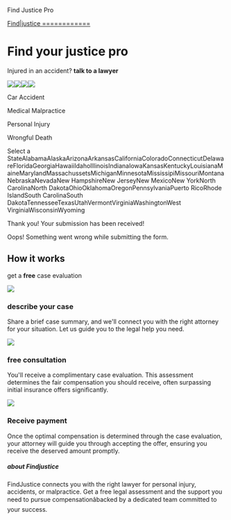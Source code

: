 Find Justice Pro

[Find|justice
============](/)

Find your justice pro
=====================

Injured in an accident? **talk to a lawyer**

![](https://cdn.prod.website-files.com/67e2124f9585765ce68ad160/67e242deeb02a5ac0e03bcd8_car%20accident.png)![](https://cdn.prod.website-files.com/67e2124f9585765ce68ad160/67e242deeb02a5ac0e03bcf3_malpractice.png)![](https://cdn.prod.website-files.com/67e2124f9585765ce68ad160/67e242df6be4dda2e453abf8_personal%20injury.png)![](https://cdn.prod.website-files.com/67e2124f9585765ce68ad160/67e242deff3a7e0c5d8bd46b_wrongful%20death.png)

Car Accident

Medical Malpractice

Personal Injury

Wrongful Death

Select a StateAlabamaAlaskaArizonaArkansasCaliforniaColoradoConnecticutDelawareFloridaGeorgiaHawaiiIdahoIllinoisIndianaIowaKansasKentuckyLouisianaMaineMarylandMassachussetsMichiganMinnesotaMississipiMissouriMontanaNebraskaNevadaNew HampshireNew JerseyNew MexicoNew YorkNorth CarolinaNorth DakotaOhioOklahomaOregonPennsylvaniaPuerto RicoRhode IslandSouth CarolinaSouth DakotaTennesseeTexasUtahVermontVirginiaWashingtonWest VirginiaWisconsinWyoming

Thank you! Your submission has been received!

Oops! Something went wrong while submitting the form.

How it works
------------

get a **free** case evaluation

![](https://cdn.prod.website-files.com/67e2124f9585765ce68ad160/67e2124f9585765ce68ad1fa_feather-15-white.svg)

### describe your case

Share a brief case summary, and we'll connect you with the right attorney for your situation. Let us guide you to the legal help you need.

![](https://cdn.prod.website-files.com/67e2124f9585765ce68ad160/67e2124f9585765ce68ad1e3_feather2-17-white.svg)

### free consultation

You'll receive a complimentary case evaluation. This assessment determines the fair compensation you should receive, often surpassing initial insurance offers significantly.

![](https://cdn.prod.website-files.com/67e2124f9585765ce68ad160/67e2124f9585765ce68ad20b_feather2-22-white.svg)

### Receive payment

Once the optimal compensation is determined through the case evaluation, your attorney will guide you through accepting the offer, ensuring you receive the deserved amount promptly.

##### about Findjustice

FindJustice connects you with the right lawyer for personal injury, accidents, or malpractice. Get a free legal assessment and the support you need to pursue compensationâbacked by a dedicated team committed to your success.